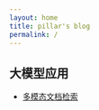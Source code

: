 ```yaml
---
layout: home
title: pillar's blog
permalink: /
---
```


## 大模型应用
- [多模态文档检索](llm/app/multimodal-doc)